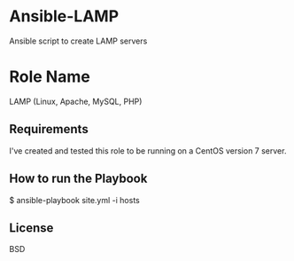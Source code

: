 # Ansible-LAMP
Ansible script to create LAMP servers

Role Name
=========

LAMP (Linux, Apache, MySQL, PHP)

Requirements
------------

I've created and tested this role to be running on a CentOS version 7 server.

How to run the Playbook
----------------

$ ansible-playbook site.yml -i hosts

License
-------

BSD
